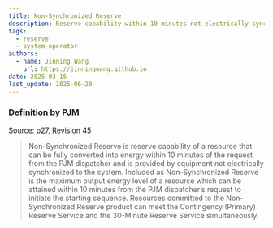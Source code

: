 ```yaml
---
title: Non-Synchronized Reserve
description: Reserve capability within 10 minutes not electrically synchronized to the system
tags:
  - reserve
  - system-operator
authors:
  - name: Jinning Wang
    url: https://jinningwang.github.io
date: 2025-03-15
last_update: 2025-06-20
---
```


### Definition by PJM

Source: <d-cite key="pjm2024m10"></d-cite> p27, Revision 45

> Non-Synchronized Reserve is reserve capability of a resource that can be fully converted into energy within 10 minutes of the request from the PJM dispatcher and is provided by equipment not electrically synchronized to the system.
> Included as Non-Synchronized Reserve is the maximum output energy level of a resource which can be attained within 10 minutes from the
> PJM dispatcher’s request to initiate the starting sequence.
> Resources committed to the Non-Synchronized Reserve product can meet the Contingency (Primary) Reserve Service and the 30-Minute Reserve Service simultaneously.
